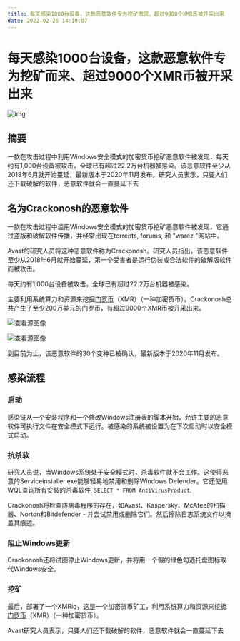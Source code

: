 ```yaml
---
title: 每天感染1000台设备，这款恶意软件专为挖矿而来、超过9000个XMR币被开采出来
date: 2022-02-26 14:10:07
---
```


# 每天感染1000台设备，这款恶意软件专为挖矿而来、超过9000个XMR币被开采出来

![img](https://www.cybersafe.news/wp-content/uploads/2021/06/monero-800x400.png)

## 摘要

一款在攻击过程中利用Windows安全模式的加密货币挖矿恶意软件被发现，每天约有1,000台设备被攻击，全球已有超过22.2万台机器被感染。该恶意软件至少从2018年6月就开始蔓延，最新版本于2020年11月发布。研究人员表示，只要人们还下载破解的软件，恶意软件就会一直蔓延下去

## 名为Crackonosh的恶意软件

一款在攻击过程中滥用Windows安全模式的加密货币挖矿恶意软件被发现，它通过盗版和破解软件传播，并经常出现在torrents, forums, 和 "warez "网站中。

Avast的研究人员将这种恶意软件称为Crackonosh。研究人员指出，该恶意软件至少从2018年6月就开始蔓延，第一个受害者是运行伪装成合法软件的破解版软件而被攻击。

每天约有1,000台设备被攻击，全球已有超过22.2万台机器被感染。

主要利用系统算力和资源来挖掘[门罗币](https://www.xmr-zh.com/)（XMR）（一种加密货币）。Crackonosh总共产生了至少200万美元的门罗币，有超过9000个XMR币被开采出来。

![查看源图像](https://img.jinse.com/281169_image3.png)

![查看源图像](https://www.getmonero.us/upload/attach/202009/1_UB57RFD5QRG5WYD.jpg)

到目前为止，该恶意软件的30个变种已被确认，最新版本于2020年11月发布。





## 感染流程

### 启动

感染链从一个安装程序和一个修改Windows注册表的脚本开始，允许主要的恶意软件可执行文件在安全模式下运行。被感染的系统被设置为在下次启动时以安全模式启动。

### 抗杀软

研究人员说，当Windows系统处于安全模式时，杀毒软件就不会工作。这使得恶意的Serviceinstaller.exe能够轻易地禁用和删除Windows Defender。它还使用WQL查询所有安装的杀毒软件` SELECT * FROM AntiVirusProduct`.

Crackonosh将检查防病毒程序的存在，如Avast、Kaspersky、McAfee的扫描器、Norton和Bitdefender - 并尝试禁用或删除它们。然后擦除日志系统文件以掩盖其痕迹。

### 阻止Windows更新

Crackonosh还将试图停止Windows更新，并将用一个假的绿色勾选托盘图标取代Windows安全。

### 挖矿

最后，部署了一个XMRig，这是一个加密货币矿工，利用系统算力和资源来挖掘[门罗币](https://www.xmr-zh.com/)（XMR）（一种加密货币）。



Avast研究人员表示，只要人们还下载破解的软件，恶意软件就会一直蔓延下去




